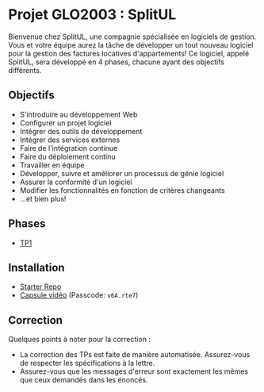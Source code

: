 # Projet GLO2003 : SplitUL

Bienvenue chez SplitUL, une compagnie spécialisée en logiciels de gestion. 
Vous et votre équipe aurez la tâche de développer un tout nouveau logiciel 
pour la gestion des factures locatives d'appartements! Ce logiciel, appelé SplitUL, 
sera développé en 4 phases, chacune ayant des objectifs différents.

## Objectifs

- S'introduire au développement Web
- Configurer un projet logiciel
- Intégrer des outils de développement
- Intégrer des services externes
- Faire de l'intégration continue
- Faire du déploiement continu
- Travailler en équipe
- Développer, suivre et améliorer un processus de génie logiciel
- Assurer la conformité d'un logiciel
- Modifier les fonctionnalités en fonction de critères changeants
- ...et bien plus!

## Phases

- [TP1](https://github.com/glo2003/H25/tree/master/%C3%A9nonc%C3%A9s/TP1)

## Installation

- [Starter Repo](https://github.com/glo2003/H25/tree/master/H25-SplitUL)
- [Capsule vidéo](https://ulaval.zoom.us/rec/share/Ho1CQCqtTJ4Y71qCHvcPMcS6UF7-R1JMz5Satvve2-TrmOnLgIEUQTO88XC3XzUu.yyaUjac4JqxIQnLr) (Passcode: `v6A.rte7`)

## Correction

Quelques points à noter pour la correction :

- La correction des TPs est faite de manière automatisée. Assurez-vous de respecter les spécifications à la lettre.
- Assurez-vous que les messages d'erreur sont exactement les mêmes que ceux demandés dans les énoncés.

